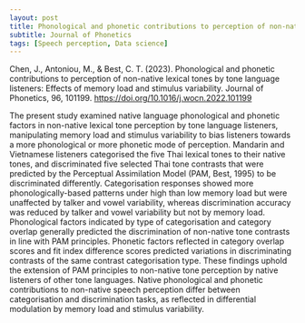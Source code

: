 ```yaml
---
layout: post
title: Phonological and phonetic contributions to perception of non-native lexical tones by tone language listeners: Effects of memory load and stimulus variability
subtitle: Journal of Phonetics
tags: [Speech perception, Data science]
---
```


Chen, J., Antoniou, M., & Best, C. T. (2023). Phonological and phonetic contributions to perception of non-native lexical tones by tone language listeners: Effects of memory load and stimulus variability. Journal of Phonetics, 96, 101199. https://doi.org/10.1016/j.wocn.2022.101199

The present study examined native language phonological and phonetic factors in non-native lexical tone perception by tone language listeners, manipulating memory load and stimulus variability to bias listeners towards a more phonological or more phonetic mode of perception. Mandarin and Vietnamese listeners categorised the five Thai lexical tones to their native tones, and discriminated five selected Thai tone contrasts that were predicted by the Perceptual Assimilation Model (PAM, Best, 1995) to be discriminated differently. Categorisation responses showed more phonologically-based patterns under high than low memory load but were unaffected by talker and vowel variability, whereas discrimination accuracy was reduced by talker and vowel variability but not by memory load. Phonological factors indicated by type of categorisation and category overlap generally predicted the discrimination of non-native tone contrasts in line with PAM principles. Phonetic factors reflected in category overlap scores and fit index difference scores predicted variations in discriminating contrasts of the same contrast categorisation type. These findings uphold the extension of PAM principles to non-native tone perception by native listeners of other tone languages. Native phonological and phonetic contributions to non-native speech perception differ between categorisation and discrimination tasks, as reflected in differential modulation by memory load and stimulus variability.


